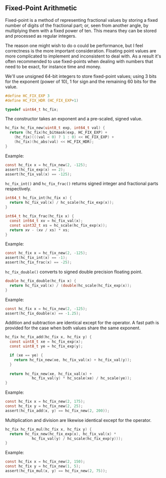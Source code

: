## Fixed-Point Arithmetic
Fixed-point is a method of representing fractional values by storing a fixed number of digits of the fractional part; or, seen from another angle, by multiplying them with a fixed power of ten. This means they can be stored and processed as regular integers.

The reason one might wish to do o could be performance, but I feel correctness is the more important consideration. Floating point values are more complicated to implement and inconsistent to deal with. As a result it's often recommended to use fixed-points when dealing with numbers that need to be exact, for instance time and money.

We'll use unsigned 64-bit integers to store fixed-point values; using 3 bits for the exponent (power of 10), 1 for sign and the remaining 60 bits for the value.

```C
#define HC_FIX_EXP 3
#define HC_FIX_HDR (HC_FIX_EXP+1)

typedef uint64_t hc_fix;
```

The constructor takes an exponent and a pre-scaled, signed value.

```C
hc_fix hc_fix_new(uint8_t exp, int64_t val) {
  return (hc_fix)hc_bitmask(exp, HC_FIX_EXP) +
    (hc_fix)(((val < 0) ? 1 : 0) << HC_FIX_EXP) +
    (hc_fix)(hc_abs(val) << HC_FIX_HDR);
}
```

Example:
```C
const hc_fix x = hc_fix_new(2, -125);
assert(hc_fix_exp(x) == 2);
assert(hc_fix_val(x) == -125);
```

`hc_fix_int()` and `hc_fix_frac()` returns signed integer and fractional parts respectively.

```C
int64_t hc_fix_int(hc_fix x) {
  return hc_fix_val(x) / hc_scale(hc_fix_exp(x));
}

int64_t hc_fix_frac(hc_fix x) {
  const int64_t xv = hc_fix_val(x);
  const uint32_t xs = hc_scale(hc_fix_exp(x));
  return xv - (xv / xs) * xs;
}
```

Example:
```C
const hc_fix x = hc_fix_new(2, -125);
assert(hc_fix_int(x) == -1);
assert(hc_fix_frac(x) == -25);
```

`hc_fix_double()` converts to signed double precision floating point.

```C
double hc_fix_double(hc_fix x) {
  return hc_fix_val(x) / (double)hc_scale(hc_fix_exp(x));
}
```

Example:
```C
const hc_fix x = hc_fix_new(2, -125);
assert(hc_fix_double(x) == -1.25);
```

Addition and subtraction are identical except for the operator. A fast path is provided for the case when both values share the same exponent.

```C
hc_fix hc_fix_add(hc_fix x, hc_fix y) {
  const uint8_t xe = hc_fix_exp(x);
  const uint8_t ye = hc_fix_exp(y);

  if (xe == ye) {
    return hc_fix_new(xe, hc_fix_val(x) + hc_fix_val(y));
  }
    
  return hc_fix_new(xe, hc_fix_val(x) +
		    hc_fix_val(y) * hc_scale(xe) / hc_scale(ye));
}
```

Example:
```C
const hc_fix x = hc_fix_new(2, 175);
const hc_fix y = hc_fix_new(2, 25);
assert(hc_fix_add(x, y) == hc_fix_new(2, 200));
```

Multiplication and division are likewise identical except for the operator.

```C
hc_fix hc_fix_mul(hc_fix x, hc_fix y) {
  return hc_fix_new(hc_fix_exp(x), hc_fix_val(x) *
		    hc_fix_val(y) / hc_scale(hc_fix_exp(y)));
}
```

Example:
```C
const hc_fix x = hc_fix_new(2, 150);
const hc_fix y = hc_fix_new(1, 5);
assert(hc_fix_mul(x, y) == hc_fix_new(2, 75));
```